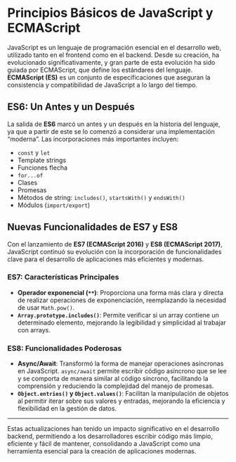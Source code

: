 # Principios Básicos de JavaScript y ECMAScript

JavaScript es un lenguaje de programación esencial en el desarrollo web, utilizado tanto en el frontend como en el backend. Desde su creación, ha evolucionado significativamente, y gran parte de esta evolución ha sido guiada por ECMAScript, que define los estándares del lenguaje. **ECMAScript (ES)** es un conjunto de especificaciones que aseguran la consistencia y compatibilidad de JavaScript a lo largo del tiempo.

## ES6: Un Antes y un Después

La salida de **ES6** marcó un antes y un después en la historia del lenguaje, ya que a partir de este se lo comenzó a considerar una implementación “moderna”. Las incorporaciones más importantes incluyen:

- `const` y `let`
- Template strings
- Funciones flecha
- `for...of`
- Clases
- Promesas
- Métodos de string: `includes()`, `startsWith()` y `endsWith()`
- Módulos (`import/export`)

## Nuevas Funcionalidades de ES7 y ES8

Con el lanzamiento de **ES7 (ECMAScript 2016)** y **ES8 (ECMAScript 2017)**, JavaScript continuó su evolución con la incorporación de funcionalidades clave para el desarrollo de aplicaciones más eficientes y modernas.

### ES7: Características Principales

- **Operador exponencial (`**`)**: Proporciona una forma más clara y directa de realizar operaciones de exponenciación, reemplazando la necesidad de usar `Math.pow()`.
- **`Array.prototype.includes()`**: Permite verificar si un array contiene un determinado elemento, mejorando la legibilidad y simplicidad al trabajar con arrays.

### ES8: Funcionalidades Poderosas

- **Async/Await**: Transformó la forma de manejar operaciones asíncronas en JavaScript. `async/await` permite escribir código asíncrono que se lee y se comporta de manera similar al código síncrono, facilitando la comprensión y reduciendo la complejidad del manejo de promesas.
- **`Object.entries()` y `Object.values()`**: Facilitan la manipulación de objetos al permitir iterar sobre sus valores y entradas, mejorando la eficiencia y flexibilidad en la gestión de datos.

---

Estas actualizaciones han tenido un impacto significativo en el desarrollo backend, permitiendo a los desarrolladores escribir código más limpio, eficiente y fácil de mantener, consolidando a JavaScript como una herramienta esencial para la creación de aplicaciones modernas.
